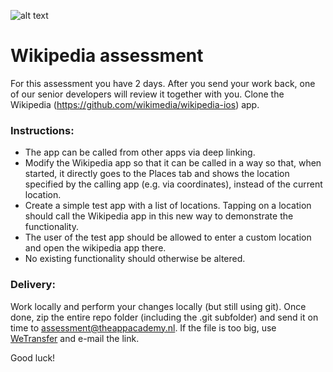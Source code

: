 ![alt text](https://i.imgur.com/IrpJNEc.png)

# Wikipedia assessment 

For this assessment you have 2 days. After you send your work back, one of our senior developers will review it together with you. 
Clone the Wikipedia (https://github.com/wikimedia/wikipedia-ios) app.


### Instructions:
* The app can be called from other apps via deep linking.
* Modify the Wikipedia app so that it can be called in a way so that, when started, it directly goes to the Places tab and shows the location specified by the calling app (e.g. via coordinates), instead of the current location.
* Create a simple test app with a list of locations. Tapping on a location should call the Wikipedia app in this new way to demonstrate the functionality. 
* The user of the test app should be allowed to enter a custom location and open the wikipedia app there.
* No existing functionality should otherwise be altered. 

### Delivery:

Work locally and perform your changes locally (but still using git). Once done, zip the entire repo folder (including the .git subfolder) and send it on time to assessment@theappacademy.nl. If the file is too big, use [WeTransfer](https://wetransfer.com/) and e-mail the link.

Good luck! 
